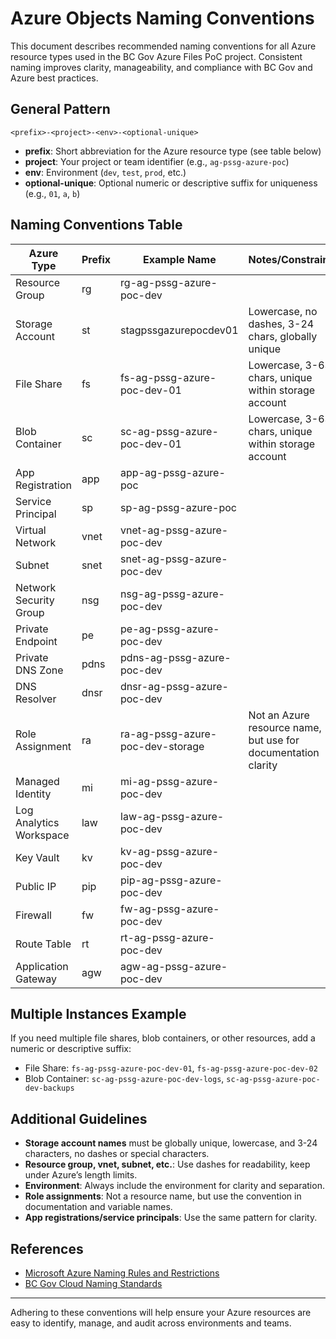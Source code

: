 # Azure Objects Naming Conventions

This document describes recommended naming conventions for all Azure resource types used in the BC Gov Azure Files PoC project. Consistent naming improves clarity, manageability, and compliance with BC Gov and Azure best practices.

## General Pattern

```
<prefix>-<project>-<env>-<optional-unique>
```
- **prefix**: Short abbreviation for the Azure resource type (see table below)
- **project**: Your project or team identifier (e.g., `ag-pssg-azure-poc`)
- **env**: Environment (`dev`, `test`, `prod`, etc.)
- **optional-unique**: Optional numeric or descriptive suffix for uniqueness (e.g., `01`, `a`, `b`)

## Naming Conventions Table

| Azure Type                | Prefix   | Example Name                        | Notes/Constraints                                              |
|--------------------------|----------|-------------------------------------|---------------------------------------------------------------|
| Resource Group           | rg       | rg-ag-pssg-azure-poc-dev            |                                                               |
| Storage Account          | st       | stagpssgazurepocdev01               | Lowercase, no dashes, 3-24 chars, globally unique             |
| File Share               | fs       | fs-ag-pssg-azure-poc-dev-01         | Lowercase, 3-63 chars, unique within storage account           |
| Blob Container           | sc       | sc-ag-pssg-azure-poc-dev-01         | Lowercase, 3-63 chars, unique within storage account           |
| App Registration         | app      | app-ag-pssg-azure-poc               |                                                               |
| Service Principal        | sp       | sp-ag-pssg-azure-poc                |                                                               |
| Virtual Network          | vnet     | vnet-ag-pssg-azure-poc-dev          |                                                               |
| Subnet                   | snet     | snet-ag-pssg-azure-poc-dev          |                                                               |
| Network Security Group   | nsg      | nsg-ag-pssg-azure-poc-dev           |                                                               |
| Private Endpoint         | pe       | pe-ag-pssg-azure-poc-dev            |                                                               |
| Private DNS Zone         | pdns     | pdns-ag-pssg-azure-poc-dev          |                                                               |
| DNS Resolver             | dnsr     | dnsr-ag-pssg-azure-poc-dev          |                                                               |
| Role Assignment          | ra       | ra-ag-pssg-azure-poc-dev-storage    | Not an Azure resource name, but use for documentation clarity  |
| Managed Identity         | mi       | mi-ag-pssg-azure-poc-dev            |                                                               |
| Log Analytics Workspace  | law      | law-ag-pssg-azure-poc-dev           |                                                               |
| Key Vault                | kv       | kv-ag-pssg-azure-poc-dev            |                                                               |
| Public IP                | pip      | pip-ag-pssg-azure-poc-dev           |                                                               |
| Firewall                 | fw       | fw-ag-pssg-azure-poc-dev            |                                                               |
| Route Table              | rt       | rt-ag-pssg-azure-poc-dev            |                                                               |
| Application Gateway      | agw      | agw-ag-pssg-azure-poc-dev           |                                                               |

## Multiple Instances Example

If you need multiple file shares, blob containers, or other resources, add a numeric or descriptive suffix:
- File Share: `fs-ag-pssg-azure-poc-dev-01`, `fs-ag-pssg-azure-poc-dev-02`
- Blob Container: `sc-ag-pssg-azure-poc-dev-logs`, `sc-ag-pssg-azure-poc-dev-backups`

## Additional Guidelines
- **Storage account names** must be globally unique, lowercase, and 3-24 characters, no dashes or special characters.
- **Resource group, vnet, subnet, etc.**: Use dashes for readability, keep under Azure’s length limits.
- **Environment**: Always include the environment for clarity and separation.
- **Role assignments**: Not a resource name, but use the convention in documentation and variable names.
- **App registrations/service principals**: Use the same pattern for clarity.

## References
- [Microsoft Azure Naming Rules and Restrictions](https://learn.microsoft.com/en-us/azure/azure-resource-manager/management/resource-name-rules)
- [BC Gov Cloud Naming Standards](https://github.com/bcgov/cloud-pathfinder-documentation/blob/main/docs/AzureNamingConventions.md)

---

Adhering to these conventions will help ensure your Azure resources are easy to identify, manage, and audit across environments and teams.
